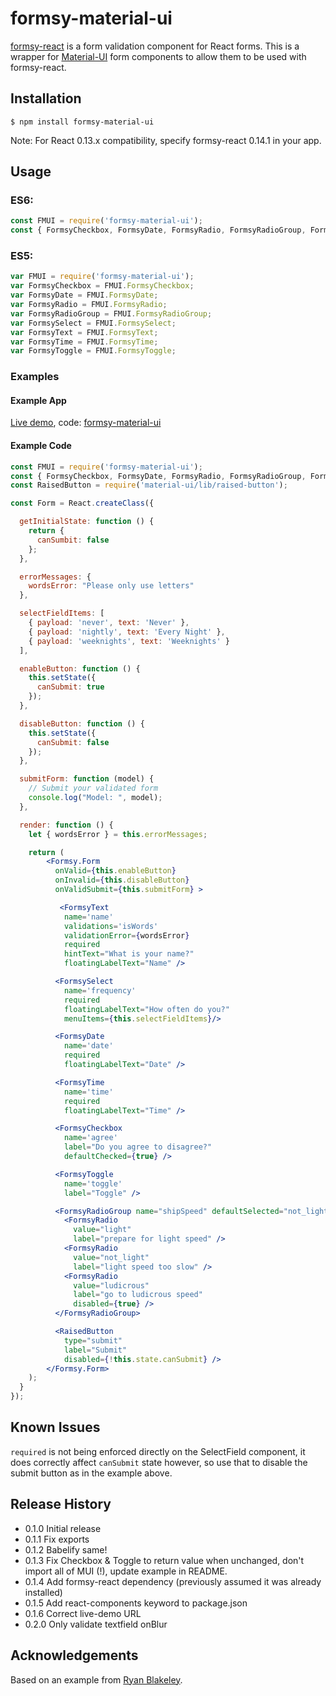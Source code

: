 # formsy-material-ui
[formsy-react](https://github.com/christianalfoni/formsy-react) is a form validation component for React forms.
This is a wrapper for [Material-UI](http://material-ui.com/) form components to allow them to be used with formsy-react.

## Installation

`$ npm install formsy-material-ui`

Note: For React 0.13.x compatibility, specify formsy-react 0.14.1 in your app.

## Usage

### ES6:

```js
const FMUI = require('formsy-material-ui');
const { FormsyCheckbox, FormsyDate, FormsyRadio, FormsyRadioGroup, FormsySelect, FormsyText, FormsyTime, FormsyToggle } = FMUI;
```

### ES5:

```js
var FMUI = require('formsy-material-ui');
var FormsyCheckbox = FMUI.FormsyCheckbox;
var FormsyDate = FMUI.FormsyDate;
var FormsyRadio = FMUI.FormsyRadio;
var FormsyRadioGroup = FMUI.FormsyRadioGroup;
var FormsySelect = FMUI.FormsySelect;
var FormsyText = FMUI.FormsyText;
var FormsyTime = FMUI.FormsyTime;
var FormsyToggle = FMUI.FormsyToggle;
```

### Examples

#### Example App
[Live demo](http://formsy-mui-demo.meteor.com), code: [formsy-material-ui](https://github.com/mbrookes/formsy-mui-demo)

#### Example Code
```jsx
const FMUI = require('formsy-material-ui');
const { FormsyCheckbox, FormsyDate, FormsyRadio, FormsyRadioGroup, FormsySelect, FormsyText, FormsyTime, FormsyToggle } = FMUI;
const RaisedButton = require('material-ui/lib/raised-button');

const Form = React.createClass({

  getInitialState: function () {
    return {
      canSumbit: false
    };
  },

  errorMessages: {
    wordsError: "Please only use letters"
  },

  selectFieldItems: [
    { payload: 'never', text: 'Never' },
    { payload: 'nightly', text: 'Every Night' },
    { payload: 'weeknights', text: 'Weeknights' }
  ],

  enableButton: function () {
    this.setState({
      canSubmit: true
    });
  },

  disableButton: function () {
    this.setState({
      canSubmit: false
    });
  },

  submitForm: function (model) {
    // Submit your validated form
    console.log("Model: ", model);
  },

  render: function () {
    let { wordsError } = this.errorMessages;

    return (
        <Formsy.Form
          onValid={this.enableButton}
          onInvalid={this.disableButton}
          onValidSubmit={this.submitForm} >

           <FormsyText
            name='name'
            validations='isWords'
            validationError={wordsError}
            required
            hintText="What is your name?"
            floatingLabelText="Name" />

          <FormsySelect
            name='frequency'
            required
            floatingLabelText="How often do you?"
            menuItems={this.selectFieldItems}/>

          <FormsyDate
            name='date'
            required
            floatingLabelText="Date" />

          <FormsyTime
            name='time'
            required
            floatingLabelText="Time" />

          <FormsyCheckbox
            name='agree'
            label="Do you agree to disagree?"
            defaultChecked={true} />

          <FormsyToggle
            name='toggle'
            label="Toggle" />

          <FormsyRadioGroup name="shipSpeed" defaultSelected="not_light">
            <FormsyRadio
              value="light"
              label="prepare for light speed" />
            <FormsyRadio
              value="not_light"
              label="light speed too slow" />
            <FormsyRadio
              value="ludicrous"
              label="go to ludicrous speed"
              disabled={true} />
          </FormsyRadioGroup>

          <RaisedButton
            type="submit"
            label="Submit"
            disabled={!this.state.canSubmit} />
        </Formsy.Form>
    );
  }
});
```

## Known Issues

`required` is not being enforced directly on the SelectField component, 
it does correctly affect `canSubmit` state however, so use that to disable the submit button as in the example above.


## Release History

* 0.1.0 Initial release
* 0.1.1 Fix exports
* 0.1.2 Babelify same!
* 0.1.3 Fix Checkbox & Toggle to return value when unchanged, don't import all of MUI (!), update example in README.
* 0.1.4 Add formsy-react dependency (previously assumed it was already installed)
* 0.1.5 Add react-components keyword to package.json
* 0.1.6 Correct live-demo URL
* 0.2.0 Only validate textfield onBlur


## Acknowledgements

Based on an example from [Ryan Blakeley](https://github.com/rblakeley).